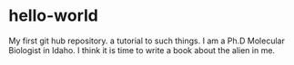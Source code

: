 # hello-world
My first git hub repository. a tutorial to such things.
I am a Ph.D Molecular Biologist in Idaho. I think it is time to write a book about the alien in me.
